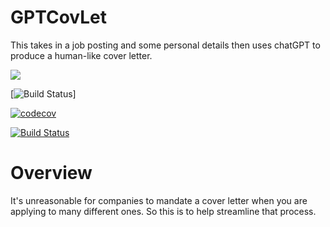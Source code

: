 # GPTCovLet
This takes in a job posting and some personal details then uses chatGPT to produce a human-like cover letter.

![](https://img.shields.io/badge/license-MIT-blue)

[![Build Status](https://github.com/jaesungpark42/GPTCovLet/actions/workflows/Build%20Status/badge.svg?branch=main)]

[![codecov](https://codecov.io/gh/ColumbiaOSS/example-project-python/branch/main/graph/badge.svg)](https://codecov.io/gh/ColumbiaOSS/example-project-python)



[![Build Status](https://github.com/ColumbiaOSS/example-project-python/workflows/Build%20Status/badge.svg?branch=main)](https://github.com/ColumbiaOSS/example-project-python/actions?query=workflow%3A%22Build+Status%22)

# Overview
It's unreasonable for companies to mandate a cover letter when you are applying to many different ones. So this is to help streamline that process.
